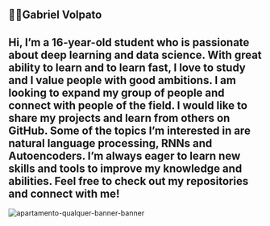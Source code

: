 ## 👩‍💻Gabriel Volpato

Hi, I’m a 16-year-old student who is passionate about deep learning and data science. With great ability to learn and to learn fast, I love to study and I value people with good ambitions. I am looking to expand my group of people and connect with people of the field. I would like to share my projects and learn from others on GitHub. Some of the topics I’m interested in are natural language processing, RNNs and Autoencoders. I’m always eager to learn new skills and tools to improve my knowledge and abilities. Feel free to check out my repositories and connect with me!
--------------------

![apartamento-qualquer-banner-banner](https://user-images.githubusercontent.com/130118116/230592000-b522b1bd-61ca-46c2-8c81-cfc63d2302a6.gif)

